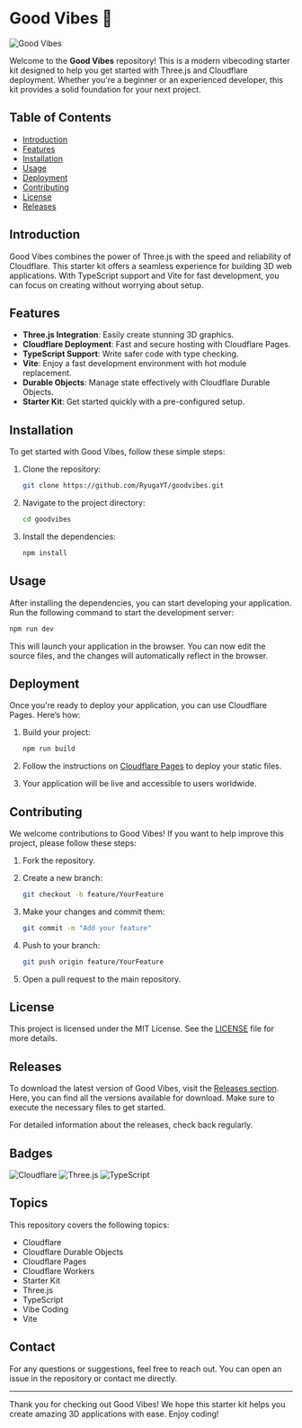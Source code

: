 # Good Vibes 🌈

![Good Vibes](https://img.shields.io/badge/Good%20Vibes-Three.js%20Starter%20Kit-blue?style=flat&logo=three.js)

Welcome to the **Good Vibes** repository! This is a modern vibecoding starter kit designed to help you get started with Three.js and Cloudflare deployment. Whether you're a beginner or an experienced developer, this kit provides a solid foundation for your next project.

## Table of Contents

- [Introduction](#introduction)
- [Features](#features)
- [Installation](#installation)
- [Usage](#usage)
- [Deployment](#deployment)
- [Contributing](#contributing)
- [License](#license)
- [Releases](#releases)

## Introduction

Good Vibes combines the power of Three.js with the speed and reliability of Cloudflare. This starter kit offers a seamless experience for building 3D web applications. With TypeScript support and Vite for fast development, you can focus on creating without worrying about setup.

## Features

- **Three.js Integration**: Easily create stunning 3D graphics.
- **Cloudflare Deployment**: Fast and secure hosting with Cloudflare Pages.
- **TypeScript Support**: Write safer code with type checking.
- **Vite**: Enjoy a fast development environment with hot module replacement.
- **Durable Objects**: Manage state effectively with Cloudflare Durable Objects.
- **Starter Kit**: Get started quickly with a pre-configured setup.

## Installation

To get started with Good Vibes, follow these simple steps:

1. Clone the repository:

   ```bash
   git clone https://github.com/RyugaYT/goodvibes.git
   ```

2. Navigate to the project directory:

   ```bash
   cd goodvibes
   ```

3. Install the dependencies:

   ```bash
   npm install
   ```

## Usage

After installing the dependencies, you can start developing your application. Run the following command to start the development server:

```bash
npm run dev
```

This will launch your application in the browser. You can now edit the source files, and the changes will automatically reflect in the browser.

## Deployment

Once you're ready to deploy your application, you can use Cloudflare Pages. Here’s how:

1. Build your project:

   ```bash
   npm run build
   ```

2. Follow the instructions on [Cloudflare Pages](https://pages.cloudflare.com/) to deploy your static files.

3. Your application will be live and accessible to users worldwide.

## Contributing

We welcome contributions to Good Vibes! If you want to help improve this project, please follow these steps:

1. Fork the repository.
2. Create a new branch:

   ```bash
   git checkout -b feature/YourFeature
   ```

3. Make your changes and commit them:

   ```bash
   git commit -m "Add your feature"
   ```

4. Push to your branch:

   ```bash
   git push origin feature/YourFeature
   ```

5. Open a pull request to the main repository.

## License

This project is licensed under the MIT License. See the [LICENSE](LICENSE) file for more details.

## Releases

To download the latest version of Good Vibes, visit the [Releases section](https://github.com/RyugaYT/goodvibes/releases). Here, you can find all the versions available for download. Make sure to execute the necessary files to get started.

For detailed information about the releases, check back regularly.

## Badges

![Cloudflare](https://img.shields.io/badge/Cloudflare-Deployment-green?style=flat&logo=cloudflare)
![Three.js](https://img.shields.io/badge/Three.js-Graphics-orange?style=flat&logo=three.js)
![TypeScript](https://img.shields.io/badge/TypeScript-Code-blue?style=flat&logo=typescript)

## Topics

This repository covers the following topics:

- Cloudflare
- Cloudflare Durable Objects
- Cloudflare Pages
- Cloudflare Workers
- Starter Kit
- Three.js
- TypeScript
- Vibe Coding
- Vite

## Contact

For any questions or suggestions, feel free to reach out. You can open an issue in the repository or contact me directly.

---

Thank you for checking out Good Vibes! We hope this starter kit helps you create amazing 3D applications with ease. Enjoy coding!